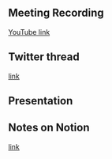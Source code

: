 ## Meeting Recording

[YouTube link](---)

## Twitter thread

[link](---)

## Presentation


## Notes on Notion

[link](---)
